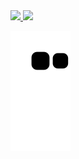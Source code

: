 <div>
<a href="https://github.com/seu-usuário-aqui">
<img loading="lazy" height="180em" src="https://github-readme-stats.vercel.app/api/top-langs/?username=Yasmim-cmr&layout=compact&langs_count=7&theme=dracula"/>
<img loading="lazy" height="180em" src="https://github-readme-stats.vercel.app/api?Yasmim-cmr&show_icons=true&theme=dracula&include_all_commits=true&count_private=true"/>
</div>


![Snake animation](https://github.com/Yasmim-cmr/Yasmim-cmr/blob/output/github-contribution-grid-snake.svg)
